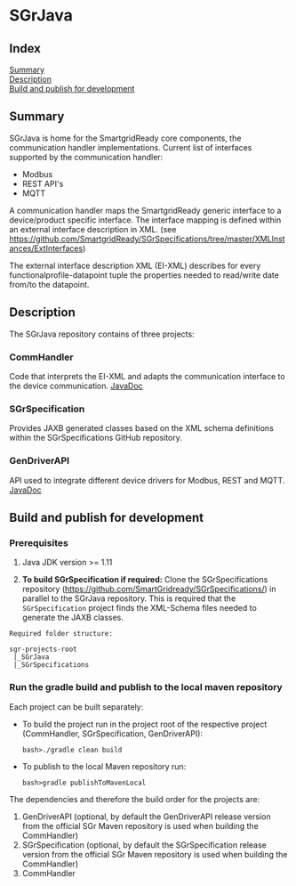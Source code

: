 # SGrJava

## Index
[Summary](#summary)<br>
[Description](#description)<br>
[Build and publish for development](#build-and-publish-for-development)<br>


## Summary
SGrJava is home for the SmartgridReady core components, the communication handler implementations.
Current list of interfaces supported by the communication handler:
- Modbus
- REST API's
- MQTT

A communication handler maps the SmartgridReady generic interface to a device/product specific interface. The interface mapping is defined within an external interface description in XML. (see https://github.com/SmartgridReady/SGrSpecifications/tree/master/XMLInstances/ExtInterfaces)

The external interface description XML (EI-XML) describes for every functionalprofile-datapoint tuple the properties needed to read/write date from/to the datapoint.

## Description

The SGrJava repository contains of three projects:

### CommHandler 
Code that interprets the EI-XML and adapts the communication interface to the device communication. 
[JavaDoc](https://smartgridready.github.io/SGrJava/commhandler/)
 
### SGrSpecification
Provides JAXB generated classes based on the XML schema definitions within the SGrSpecifications GitHub repository.


### GenDriverAPI
API used to integrate different device drivers for Modbus, REST and MQTT. 
[JavaDoc](https://smartgridready.github.io/SGrJava/gen-driver-api/)


## Build and publish for development

### Prerequisites
1. Java JDK version >= 1.11


2. **To build SGrSpecification if required:** Clone the SGrSpecifications repository (https://github.com/SmartGridready/SGrSpecifications/) in  parallel to the SGrJava repository. This is required that the `SGrSpecification` project finds the XML-Schema files needed to generate the JAXB classes.
```
Required folder structure:

sgr-projects-root
 |_SGrJava
 |_SGrSpecifications
```

### Run the gradle build and publish to the local maven repository

Each project can be built separately:

- To build the project run in the project root of the respective project (CommHandler, SGrSpecification, GenDriverAPI):
    ```
    bash>./gradle clean build
    ```

- To publish to the local Maven repository run:
    ```
    bash>gradle publishToMavenLocal
    ```
The dependencies and therefore the build order for the projects are:
1. GenDriverAPI (optional, by default  the GenDriverAPI release version from the official SGr Maven repository is used when building the CommHandler)
2. SGrSpecification (optional, by default the SGrSpecification release version from the official SGr Maven repository is used when building the CommHandler)
3. CommHandler


